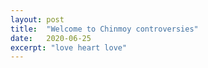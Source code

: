 ```yaml
---
layout: post
title:  "Welcome to Chinmoy controversies"
date:   2020-06-25
excerpt: "love heart love"
---
```

